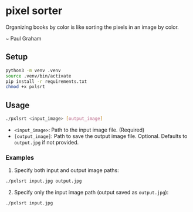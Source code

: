 # pixel sorter

Organizing books by color is like sorting the pixels in an image by color.

~ Paul Graham

## Setup

```bash
python3 -m venv .venv
source .venv/bin/activate
pip install -r requirements.txt
chmod +x pxlsrt
```

## Usage

```bash
./pxlsrt <input_image> [output_image]
```

- `<input_image>`: Path to the input image file. (Required)
- `[output_image]`: Path to save the output image file. Optional. Defaults to `output.jpg` if not provided.

### Examples

1. Specify both input and output image paths:

```bash
./pxlsrt input.jpg output.jpg
```

2. Specify only the input image path (output saved as `output.jpg`):

```bash
./pxlsrt input.jpg
```
